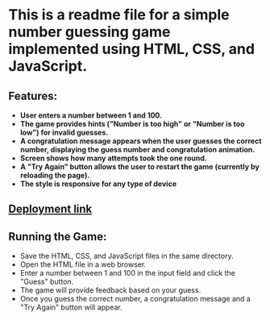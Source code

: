 # This is a readme file for a simple number guessing game implemented using HTML, CSS, and JavaScript.

## Features:

- **User enters a number between 1 and 100.**
- **The game provides hints ("Number is too high" or "Number is too low") for invalid guesses.**
- **A congratulation message appears when the user guesses the correct number, displaying the guess number and congratulation animation.**
- **Screen shows how many attempts took the one round.**
- **A "Try Again" button allows the user to restart the game (currently by reloading the page).**
- **The style is responsive for any type of device**

## [Deployment link](https://guess-a-number-guranda26s-projects.vercel.app/)

## Running the Game:

- Save the HTML, CSS, and JavaScript files in the same directory.
- Open the HTML file in a web browser.
- Enter a number between 1 and 100 in the input field and click the "Guess" button.
- The game will provide feedback based on your guess.
- Once you guess the correct number, a congratulation message and a "Try Again" button will appear.
